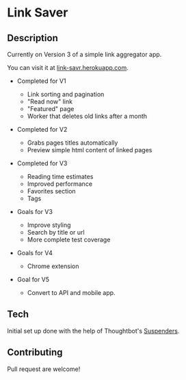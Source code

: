 # Link Saver

## Description

Currently on Version 3 of a simple link aggregator app.

You can visit it at [link-savr.herokuapp.com](https://link-savr.herokuapp.com).

* Completed for V1
  - Link sorting and pagination
  - "Read now" link
  - "Featured" page
  - Worker that deletes old links after a month

* Completed for V2
  - Grabs pages titles automatically
  - Preview simple html content of linked pages

* Completed for V3
  - Reading time estimates
  - Improved performance
  - Favorites section
  - Tags

* Goals for V3
  - Improve styling
  - Search by title or url
  - More complete test coverage

* Goals for V4
  - Chrome extension

* Goal for V5
  - Convert to API and mobile app.

## Tech

Initial set up done with the help of Thoughtbot's [Suspenders](https://github.com/thoughtbot/suspenders).

## Contributing

Pull request are welcome!
